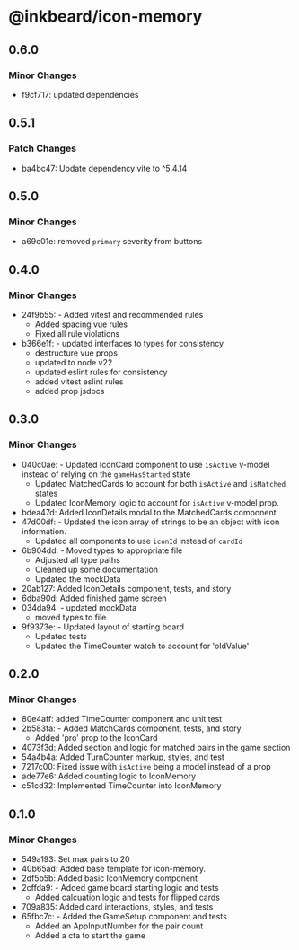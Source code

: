 # @inkbeard/icon-memory

## 0.6.0

### Minor Changes

- f9cf717: updated dependencies

## 0.5.1

### Patch Changes

- ba4bc47: Update dependency vite to ^5.4.14

## 0.5.0

### Minor Changes

- a69c01e: removed `primary` severity from buttons

## 0.4.0

### Minor Changes

- 24f9b55: - Added vitest and recommended rules
  - Added spacing vue rules
  - Fixed all rule violations
- b366e1f: - updated interfaces to types for consistency
  - destructure vue props
  - updated to node v22
  - updated eslint rules for consistency
  - added vitest eslint rules
  - added prop jsdocs

## 0.3.0

### Minor Changes

- 040c0ae: - Updated IconCard component to use `isActive` v-model instead of relying on the `gameHasStarted` state
  - Updated MatchedCards to account for both `isActive` and `isMatched` states
  - Updated IconMemory logic to account for `isActive` v-model prop.
- bdea47d: Added IconDetails modal to the MatchedCards component
- 47d00df: - Updated the icon array of strings to be an object with icon information.
  - Updated all components to use `iconId` instead of `cardId`
- 6b904dd: - Moved types to appropriate file
  - Adjusted all type paths
  - Cleaned up some documentation
  - Updated the mockData
- 20ab127: Added IconDetails component, tests, and story
- 6dba90d: Added finished game screen
- 034da94: - updated mockData
  - moved types to file
- 9f9373e: - Updated layout of starting board
  - Updated tests
  - Updated the TimeCounter watch to account for 'oldValue'

## 0.2.0

### Minor Changes

- 80e4aff: added TimeCounter component and unit test
- 2b583fa: - Added MatchCards component, tests, and story
  - Added 'pro' prop to the IconCard
- 4073f3d: Added section and logic for matched pairs in the game section
- 54a4b4a: Added TurnCounter markup, styles, and test
- 7217c00: Fixed issue with `isActive` being a model instead of a prop
- ade77e6: Added counting logic to IconMemory
- c51cd32: Implemented TimeCounter into IconMemory

## 0.1.0

### Minor Changes

- 549a193: Set max pairs to 20
- 40b65ad: Added base template for icon-memory.
- 2df5b5b: Added basic IconMemory component
- 2cffda9: - Added game board starting logic and tests
  - Added calcuation logic and tests for flipped cards
- 709a835: Added card interactions, styles, and tests
- 65fbc7c: - Added the GameSetup component and tests
  - Added an AppInputNumber for the pair count
  - Added a cta to start the game
